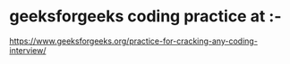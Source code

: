 # geeksforgeeks coding practice at :-
https://www.geeksforgeeks.org/practice-for-cracking-any-coding-interview/

